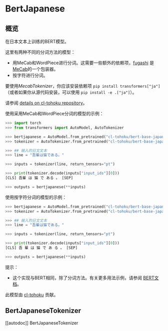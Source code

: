 <!--版权所有2020年The HuggingFace Team。
根据Apache许可证，第2版（"许可证"）获得许可；在遵守许可证的情况下，你不得使用本文件。
你可以在以下网址获得许可证的副本：

http://www.apache.org/licenses/LICENSE-2.0

除非适用的法律要求或书面同意，否则依据许可证分发的软件是基于"AS IS"的基础，不附带任何形式的保证或条件，无论是明示还是暗示。请参阅许可证获取特定语言下的更多限制和条件。

请注意，此文件是Markdown格式，但包含我们的文档生成器（类似MDX）的特定语法，可能在你的Markdown查看器中无法正确呈现。

-->

# BertJapanese

## 概览

在日本文本上训练的BERT模型。

这里有两种不同的分词方法的模型：

- 用MeCab和WordPiece进行分词。这需要一些额外的依赖项，[fugashi](https://github.com/polm/fugashi) 是[MeCab](https://taku910.github.io/mecab/)的一个包装器。
- 按字符进行分词。

要使用*MecabTokenizer*，你应该安装依赖项 `pip install transformers["ja"]`（或者如果你从源代码安装，可以使用 `pip install -e .["ja"]`）。

请参阅 [details on cl-tohoku repository](https://github.com/cl-tohoku/bert-japanese)。

使用采用MeCab和WordPiece分词的模型的示例：

```python
>>> import torch
>>> from transformers import AutoModel, AutoTokenizer

>>> bertjapanese = AutoModel.from_pretrained("cl-tohoku/bert-base-japanese")
>>> tokenizer = AutoTokenizer.from_pretrained("cl-tohoku/bert-base-japanese")

>>> ## 输入的日文文本
>>> line = "吾輩は猫である。"

>>> inputs = tokenizer(line, return_tensors="pt")

>>> print(tokenizer.decode(inputs["input_ids"][0]))
[CLS] 吾輩 は 猫 で ある 。 [SEP]

>>> outputs = bertjapanese(**inputs)
```

使用按字符分词的模型的示例：

```python
>>> bertjapanese = AutoModel.from_pretrained("cl-tohoku/bert-base-japanese-char")
>>> tokenizer = AutoTokenizer.from_pretrained("cl-tohoku/bert-base-japanese-char")

>>> ## 输入的日文文本
>>> line = "吾輩は猫である。"

>>> inputs = tokenizer(line, return_tensors="pt")

>>> print(tokenizer.decode(inputs["input_ids"][0]))
[CLS] 吾 輩 は 猫 で あ る 。 [SEP]

>>> outputs = bertjapanese(**inputs)
```

提示：

- 这个实现与BERT相同，除了分词方法。有关更多用法示例，请参阅 [BERT文档](bert)。

此模型由 [cl-tohoku](https://huggingface.co/cl-tohoku) 贡献。

## BertJapaneseTokenizer

[[autodoc]] BertJapaneseTokenizer